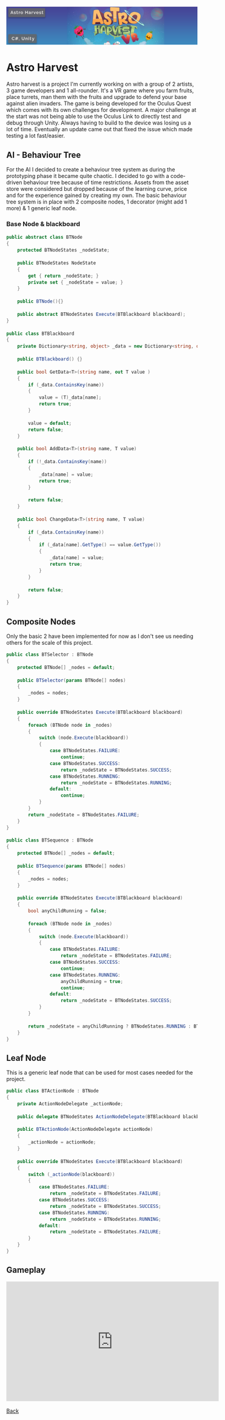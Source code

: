 ![Astro Harvest](../banners/AstroHarvest.png)
# Astro Harvest
Astro harvest is a project I'm currently working on with a group of 2 artists, 3 game developers and 1 all-rounder. It's a VR game where you farm fruits, place turrets, man them with the fruits and upgrade to defend your base against alien invaders. The game is being developed for the Oculus Quest which comes with its own challenges for development. 
A major challenge at the start was not being able to use the Oculus Link to directly test and debug through Unity. Always having to build to the device was losing us a lot of time. Eventually an update came out that fixed the issue which made testing a lot fast/easier.

## AI - Behaviour Tree
For the AI I decided to create a behaviour tree system as during the prototyping phase it became quite chaotic. I decided to go with a code-driven behaviour tree because of time restrictions. Assets from the asset store were considered but dropped because of the learning curve, price and for the experience gained by creating my own.
The basic behaviour tree system is in place with 2 composite nodes, 1 decorator (might add 1 more) & 1 generic leaf node.

### Base Node & blackboard
```c#
public abstract class BTNode
{
    protected BTNodeStates _nodeState;

    public BTNodeStates NodeState
    {
        get { return _nodeState; }
        private set { _nodeState = value; }
    }

    public BTNode(){}

    public abstract BTNodeStates Execute(BTBlackboard blackboard);
}

public class BTBlackboard
{
    private Dictionary<string, object> _data = new Dictionary<string, object>();

    public BTBlackboard() {}

    public bool GetData<T>(string name, out T value )
    {
        if (_data.ContainsKey(name))
        {
            value = (T)_data[name];
            return true;
        }

        value = default;
        return false;
    }

    public bool AddData<T>(string name, T value)
    {
        if (!_data.ContainsKey(name))
        {
            _data[name] = value;
            return true;
        }
        
        return false;
    }

    public bool ChangeData<T>(string name, T value)
    {
        if (_data.ContainsKey(name))
        {
            if (_data[name].GetType() == value.GetType())
            {
                _data[name] = value;
                return true;
            }
        }
        
        return false;
    }
}
```

## Composite Nodes
Only the basic 2 have been implemented for now as I don't see us needing others for the scale of this project.
```c#
public class BTSelector : BTNode
{
    protected BTNode[] _nodes = default;

    public BTSelector(params BTNode[] nodes)
    {
        _nodes = nodes;
    }

    public override BTNodeStates Execute(BTBlackboard blackboard)
    {
        foreach (BTNode node in _nodes)
        {
            switch (node.Execute(blackboard))
            {
                case BTNodeStates.FAILURE:
                    continue;
                case BTNodeStates.SUCCESS:
                    return _nodeState = BTNodeStates.SUCCESS;
                case BTNodeStates.RUNNING:
                    return _nodeState = BTNodeStates.RUNNING;
                default:
                    continue;
            }
        }
        return _nodeState = BTNodeStates.FAILURE;
    }
}

public class BTSequence : BTNode
{
    protected BTNode[] _nodes = default;

    public BTSequence(params BTNode[] nodes)
    {
        _nodes = nodes;
    }

    public override BTNodeStates Execute(BTBlackboard blackboard)
    {
        bool anyChildRunning = false;

        foreach (BTNode node in _nodes)
        {
            switch (node.Execute(blackboard))
            {
                case BTNodeStates.FAILURE:
                    return _nodeState = BTNodeStates.FAILURE;
                case BTNodeStates.SUCCESS:
                    continue;
                case BTNodeStates.RUNNING:
                    anyChildRunning = true;
                    continue;
                default:
                    return _nodeState = BTNodeStates.SUCCESS;
            }
        }

        return _nodeState = anyChildRunning ? BTNodeStates.RUNNING : BTNodeStates.SUCCESS;
    }
}
```

## Leaf Node
This is a generic leaf node that can be used for most cases needed for the project.
```c#
public class BTActionNode : BTNode
{
    private ActionNodeDelegate _actionNode;

    public delegate BTNodeStates ActionNodeDelegate(BTBlackboard blackboard);

    public BTActionNode(ActionNodeDelegate actionNode)
    {
        _actionNode = actionNode;
    }

    public override BTNodeStates Execute(BTBlackboard blackboard)
    {
        switch (_actionNode(blackboard))
        {
            case BTNodeStates.FAILURE:
                return _nodeState = BTNodeStates.FAILURE;
            case BTNodeStates.SUCCESS:
                return _nodeState = BTNodeStates.SUCCESS;
            case BTNodeStates.RUNNING:
                return _nodeState = BTNodeStates.RUNNING;
            default:
                return _nodeState = BTNodeStates.FAILURE;
        }
    }
}
```

## Gameplay
<iframe width="560" height="315" src="https://www.youtube.com/embed/x58T9tPcEuY" frameborder="0" allowfullscreen></iframe>

[Back](../index.html)
